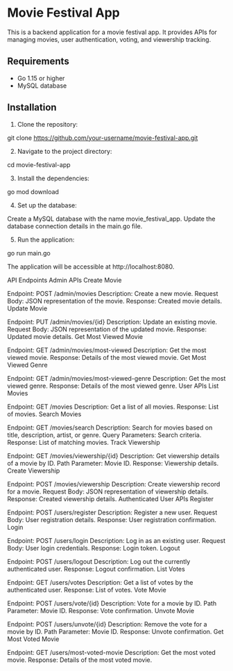 # Movie Festival App

This is a backend application for a movie festival app. It provides APIs for managing movies, user authentication, voting, and viewership tracking.

## Requirements

- Go 1.15 or higher
- MySQL database

## Installation

1. Clone the repository:

git clone https://github.com/your-username/movie-festival-app.git

2. Navigate to the project directory:

cd movie-festival-app

3. Install the dependencies:

go mod download

4. Set up the database:

Create a MySQL database with the name movie_festival_app.
Update the database connection details in the main.go file.

5. Run the application:

go run main.go

The application will be accessible at http://localhost:8080.

API Endpoints
Admin APIs
Create Movie

Endpoint: POST /admin/movies
Description: Create a new movie.
Request Body: JSON representation of the movie.
Response: Created movie details.
Update Movie

Endpoint: PUT /admin/movies/{id}
Description: Update an existing movie.
Request Body: JSON representation of the updated movie.
Response: Updated movie details.
Get Most Viewed Movie

Endpoint: GET /admin/movies/most-viewed
Description: Get the most viewed movie.
Response: Details of the most viewed movie.
Get Most Viewed Genre

Endpoint: GET /admin/movies/most-viewed-genre
Description: Get the most viewed genre.
Response: Details of the most viewed genre.
User APIs
List Movies

Endpoint: GET /movies
Description: Get a list of all movies.
Response: List of movies.
Search Movies

Endpoint: GET /movies/search
Description: Search for movies based on title, description, artist, or genre.
Query Parameters: Search criteria.
Response: List of matching movies.
Track Viewership

Endpoint: GET /movies/viewership/{id}
Description: Get viewership details of a movie by ID.
Path Parameter: Movie ID.
Response: Viewership details.
Create Viewership

Endpoint: POST /movies/viewership
Description: Create viewership record for a movie.
Request Body: JSON representation of viewership details.
Response: Created viewership details.
Authenticated User APIs
Register

Endpoint: POST /users/register
Description: Register a new user.
Request Body: User registration details.
Response: User registration confirmation.
Login

Endpoint: POST /users/login
Description: Log in as an existing user.
Request Body: User login credentials.
Response: Login token.
Logout

Endpoint: POST /users/logout
Description: Log out the currently authenticated user.
Response: Logout confirmation.
List Votes

Endpoint: GET /users/votes
Description: Get a list of votes by the authenticated user.
Response: List of votes.
Vote Movie

Endpoint: POST /users/vote/{id}
Description: Vote for a movie by ID.
Path Parameter: Movie ID.
Response: Vote confirmation.
Unvote Movie

Endpoint: POST /users/unvote/{id}
Description: Remove the vote for a movie by ID.
Path Parameter: Movie ID.
Response: Unvote confirmation.
Get Most Voted Movie

Endpoint: GET /users/most-voted-movie
Description: Get the most voted movie.
Response: Details of the most voted movie.



